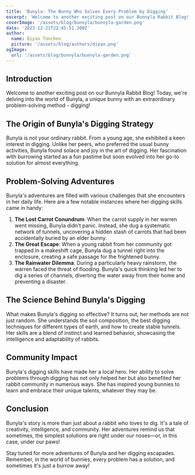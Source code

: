 ```yaml
---
title: 'Bunyla: The Bunny Who Solves Every Problem by Digging'
excerpt: 'Welcome to another exciting post on our Bunnyla Rabbit Blog! Today, we are delving into the world of Bunyla, a unique bunny with an extraordinary problem-solving method - digging!'
coverImage: '/assets/blog/bunnyla/bunnyla-garden.png'
date: '2023-12-21T22:45:51.300Z'
author:
  name: Diyan Tonchev
  picture: '/assets/blog/authors/diyan.png'
ogImage:
  url: '/assets/blog/bunnyla/bunnyla-garden.png'
---
```


## Introduction
Welcome to another exciting post on our Bunnyla Rabbit Blog! Today, we're delving into the world of Bunyla, a unique bunny with an extraordinary problem-solving method - digging!

## The Origin of Bunyla's Digging Strategy
Bunyla is not your ordinary rabbit. From a young age, she exhibited a keen interest in digging. Unlike her peers, who preferred the usual bunny activities, Bunyla found solace and joy in the art of digging. Her fascination with burrowing started as a fun pastime but soon evolved into her go-to solution for almost everything.

## Problem-Solving Adventures
Bunyla's adventures are filled with various challenges that she encounters in her daily life. Here are a few notable instances where her digging skills came in handy:

1. **The Lost Carrot Conundrum**: When the carrot supply in her warren went missing, Bunyla didn't panic. Instead, she dug a systematic network of tunnels, uncovering a hidden stash of carrots that had been accidentally buried by an elder bunny.
2. **The Great Escape**: When a young rabbit from her community got trapped in a makeshift cage, Bunyla dug a tunnel right into the enclosure, creating a safe passage for the frightened bunny.
3. **The Rainwater Dilemma**: During a particularly heavy rainstorm, the warren faced the threat of flooding. Bunyla's quick thinking led her to dig a series of channels, diverting the water away from their home and preventing a disaster.

## The Science Behind Bunyla's Digging
What makes Bunyla's digging so effective? It turns out, her methods are not just random. She understands the soil composition, the best digging techniques for different types of earth, and how to create stable tunnels. Her skills are a blend of instinct and learned behavior, showcasing the intelligence and adaptability of rabbits.

## Community Impact
Bunyla's digging skills have made her a local hero. Her ability to solve problems through digging has not only helped her but also benefited her rabbit community in numerous ways. She has inspired young bunnies to learn and embrace their unique talents, whatever they may be.

## Conclusion
Bunyla's story is more than just about a rabbit who loves to dig. It's a tale of creativity, intelligence, and community. Her adventures remind us that sometimes, the simplest solutions are right under our noses—or, in this case, under our paws!

Stay tuned for more adventures of Bunyla and her digging escapades. Remember, in the world of bunnies, every problem has a solution, and sometimes it's just a burrow away!
